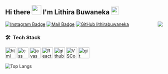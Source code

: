 <h2 align="left">Hi there <img src="https://media.giphy.com/media/mGcNjsfWAjY5AEZNw6/giphy.gif" width="30"> I'm Lithira Buwaneka  <img src="https://raw.githubusercontent.com/MartinHeinz/MartinHeinz/master/wave.gif" width="25px"></h2>
<img align='right' src="https://github-readme-stats.vercel.app/api?username=LithiraBuwaneka&show_icons=true&theme=github_dark&hide_border=0">

[![Instagram Badge](https://img.shields.io/badge/-@lithira.buwaneka-e84393?style=flat&labelColor=e84393&logo=instagram&logoColor=white)](https://instagram.com/lithira.buwaneka)
[![Mail Badge](https://img.shields.io/badge/-lithirabuwaneka-c0392b?style=flat&labelColor=c0392b&logo=gmail&logoColor=white)](mailto:lithirabuwaneka11@gmail.com)
[![GitHub lithirabuwaneka](https://img.shields.io/github/followers/LithiraBuwaneka?label=follow&style=social)](https://github.com/LithiraBuwaneka)


### 🛠 &nbsp;Tech Stack

<p align="left">
  <img alt-"html5" src="https://media.giphy.com/media/XAxylRMCdpbEWUAvr8/giphy.gif" width="35" title="html">
  <img alt="css" src="https://media.giphy.com/media/fsEaZldNC8A1PJ3mwp/giphy.gif" width="35" title="css">
  <img alt="javascript" src="https://media3.giphy.com/media/ln7z2eWriiQAllfVcn/200w.webp" width="35" title="javascript">  
  <img alt="React" width="35" src="https://raw.githubusercontent.com/vatsa287/vatsa287/master/assets/react-original.svg" />
  <img alt="github" src="https://i.giphy.com/media/KzJkzjggfGN5Py6nkT/200.webp" width="35" title="github">
  <img alt="VSCode" src="https://i.giphy.com/media/IdyAQJVN2kVPNUrojM/200.webp" width="35" title="vscode">
  <img src="https://www.vectorlogo.zone/logos/git-scm/git-scm-icon.svg" alt="git" width="35" /></p>
 
 ![Top Langs](https://github-readme-stats.vercel.app/api/top-langs/?username=LithiraBuwaneka&layout=compact&theme=github_dark&hide_border=0)








